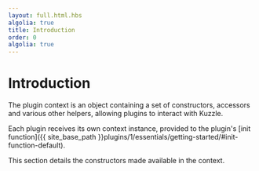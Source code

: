 ```yaml
---
layout: full.html.hbs
algolia: true
title: Introduction
order: 0
algolia: true
---
```


# Introduction

The plugin context is an object containing a set of constructors, accessors and various other helpers, allowing plugins to interact with Kuzzle.

Each plugin receives its own context instance, provided to the plugin's [init function]({{ site_base_path }}plugins/1/essentials/getting-started/#init-function-default).

This section details the constructors made available in the context.
